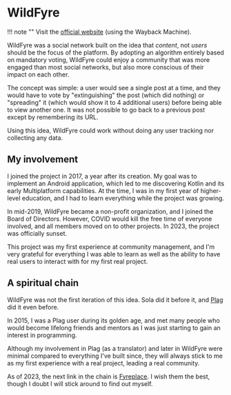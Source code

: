 # WildFyre

!!! note ""
    Visit the [official website](https://web.archive.org/web/20210621033836/https://wildfyre.net/) (using the Wayback Machine).

WildFyre was a social network built on the idea that _content_, not _users_ should be the focus of the platform. By adopting an algorithm entirely based on mandatory voting, WildFyre could enjoy a community that was more engaged than most social networks, but also more conscious of their impact on each other.

The concept was simple: a user would see a single post at a time, and they would have to vote by "extinguishing" the post (which did nothing) or "spreading" it (which would show it to 4 additional users) before being able to view another one. It was not possible to go back to a previous post except by remembering its URL.

Using this idea, WildFyre could work without doing any user tracking nor collecting any data.

## My involvement

I joined the project in 2017, a year after its creation. My goal was to implement an Android application, which led to me discovering Kotlin and its early Multiplatform capabilities. At the time, I was in my first year of higher-level education, and I had to learn everything while the project was growing.

In mid-2019, WildFyre became a non-profit organization, and I joined the Board of Directors. However, COVID would kill the free time of everyone involved, and all members moved on to other projects. In 2023, the project was officially sunset.

This project was my first experience at community management, and I'm very grateful for everything I was able to learn as well as the ability to have real users to interact with for my first real project.

## A spiritual chain

WildFyre was not the first iteration of this idea. Sola did it before it, and [Plag](https://web.archive.org/web/20150729041016/https://plag.com/#modal-1438143173998) did it even before.

In 2015, I was a Plag user during its golden age, and met many people who would become lifelong friends and mentors as I was just starting to gain an interest in programming.

Although my involvement in Plag (as a translator) and later in WildFyre were minimal compared to everything I've built since, they will always stick to me as my first experience with a real project, leading a real community.

As of 2023, the next link in the chain is [Fyreplace](https://fyreplace.net/).
I wish them the best, though I doubt I will stick around to find out myself.
